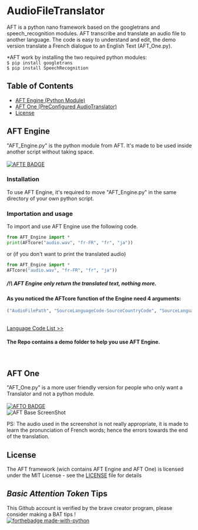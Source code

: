 # AudioFileTranslator
AFT is a python nano framework based on the googletrans and speech_recognition modules. AFT transcribe and translate an audio file to another language. The code is easy to understand and edit, the demo version translate a French dialogue to an English Text (AFT_One.py).

*AFT work by installing the two required python modules:
</br>`$ pip install googletrans`
</br>`$ pip install SpeechRecognition`

## Table of Contents

- [AFT Engine (Python Module)](#AFT-Engine)
- [AFT One (PreConfigured AudioTranslator)](#AFT-One)
- [License](#license)


## AFT Engine
"AFT_Engine.py" is the python module from AFT. It's made to be used inside another script without taking space.</br> </br>
[![AFTE BADGE](https://img.shields.io/badge/Download-AFT%20Engine-blue)](https://github.com/nnnzo/AudioFileTranslator/releases/tag/1.1)
### Installation
To use AFT Engine, it's required to move "AFT_Engine.py" in the same directory of your own python script.
### Importation and usage
To import and use AFT Engine use the following code.</br>
```python
from AFT_Engine import *
print(AFTcore("audio.wav", "fr-FR", "fr", "ja"))
```
or (if you don't want to print the translated audio)</br>
```python
from AFT_Engine import *
AFTcore("audio.wav", "fr-FR", "fr", "ja"))
```
##### /!\ AFT Engine only return the translated text, nothing more.
#### As you noticed the AFTcore function of the Engine need 4 arguments: </br> 
```python
("AudioFilePath", "SourceLanguageCode-SourceCountryCode", "SourceLanguageCode", "DestinationLanguageCode")
```
</br>[Language Code List >>](https://cloud.google.com/translate/docs/languages "Language Code List")</br>
#### The Repo contains a demo folder to help you use AFT Engine.

</br>

## AFT One 
"AFT_One.py" is a more user friendly version for people who only want a Translator and not a python module. </br> </br>
[![AFTO BADGE](https://img.shields.io/badge/Download-AFT%20One-yellow)](https://github.com/nnnzo/AudioFileTranslator/releases/tag/1.0)
</br>
![AFT Base ScreenShot](https://raw.githubusercontent.com/nnnzo/Ressources/master/img/Capture%20d%E2%80%99e%CC%81cran%202020-08-02%20a%CC%80%2012.28.09.png)

PS: The audio used in the screenshot is not really appropriate, it is made to learn the pronunciation of French words; hence the errors towards the end of the translation.

## License

The AFT framework (wich contains AFT Engine and AFT One) is licensed under the MIT License - see the [LICENSE](LICENSE) file for details

## *Basic Attention Token* Tips

This Github account is verified by the brave creator program, please consider making a BAT tips ! </br>
[![forthebadge made-with-python](http://ForTheBadge.com/images/badges/made-with-python.svg)](https://www.python.org/)
